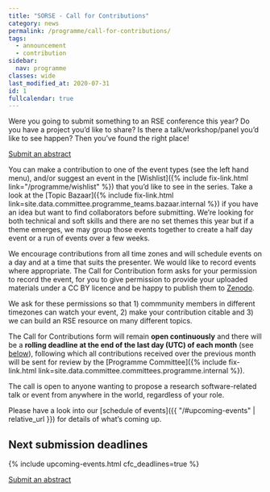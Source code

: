 ```yaml
---
title: "SORSE - Call for Contributions"
category: news
permalink: /programme/call-for-contributions/
tags:
  - announcement
  - contribution
sidebar:
  nav: programme
classes: wide
last_modified_at: 2020-07-31
id: 1
fullcalendar: true
---
```


Were you going to submit something to an RSE conference this year? Do you have a project you’d like to share? Is there a talk/workshop/panel you’d like to see happen? Then you’ve found the right place!

<a href="{{site.indico_base_event}}/abstracts" class="btn btn--success" target="_blank"><i class="fas fa-pen"></i> Submit an abstract</a>

You can make a contribution to one of the event types (see the left hand menu), and/or suggest an event in the [Wishlist]({% include fix-link.html link="/programme/wishlist" %}) that you’d like to see in the series. Take a look at the [Topic Bazaar]({% include fix-link.html link=site.data.committee.programme_teams.bazaar.internal %}) if you have an idea but want to find collaborators before submitting. We’re looking for both technical and soft skills and there are no set themes this year but if a theme emerges, we may group those events together to create a half day event or a run of events over a few weeks.

We encourage contributions from all time zones and will schedule events on a day and at a time that suits the presenter. We would like to record events where appropriate. The Call for Contribution form asks for your permission to record the event, for you to give permission to provide your uploaded materials under a CC BY licence and be happy to publish them to [Zenodo](https://zenodo.org).

We ask for these permissions so that 1) commmunity members in different timezones can watch your event, 2) make your contribution citable and 3) we can build an RSE resource on many different topics.

The Call for Contributions form will remain **open continuously** and there will be a **rolling deadline at the end of the last day (UTC) of each month** (see [below](#next-submission-deadlines)), following which all contributions received over the previous month will be sent for review by the [Programme Committee]({% include fix-link.html link=site.data.committee.committees.programme.internal %}).

The call is open to anyone wanting to propose a research software-related talk or event from anywhere in the world, regardless of your role.

Please have a look into our [schedule of events]({{ "/#upcoming-events" | relative_url }}) for details of what’s coming up.

## Next submission deadlines

{% include upcoming-events.html cfc_deadlines=true %}

<a href="{{site.indico_base_event}}/abstracts" class="btn btn--success" target="_blank"><i class="fas fa-pen"></i> Submit an abstract</a>
